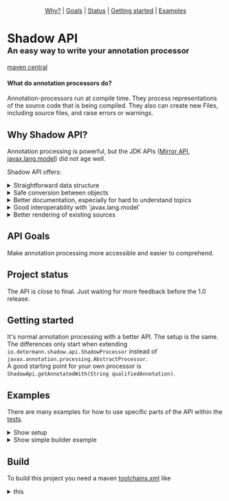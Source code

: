 <p align="center">
  <a href="#why-shadow-api">Why?</a> |
  <a href="#api-goals">Goals</a> |
  <a href="#project-status">Status</a> |
  <a href="#getting-started">Getting started</a> |
  <a href="#examples">Examples</a>
</p>

# Shadow API <br><b style="font-size: 65%">An easy way to write your annotation processor</b>

[maven central](https://central.sonatype.com/namespace/io.determann)

#### What do annotation processors do?

Annotation-processors run at compile time. They process representations of the source code that is being compiled. 
They also can create new Files, including source files, and raise errors or warnings.


## Why Shadow API?

Annotation processing is powerful, but the JDK APIs 
(<a href = "https://docs.oracle.com/javase/7/docs/jdk/api/apt/mirror/overview-summary.html">Mirror API</a>,
<a href = "https://docs.oracle.com/en/java/javase/17/docs/api/java.compiler/javax/lang/model/package-summary.html">javax.lang.model</a>)
did not age well.

Shadow API offers:

<details><summary>Straightforward data structure</summary>
<table>
<tr>
<th>Shadow API</th>
<th>JDK</th>
</tr>
<tr>
<td width="280">

- Shadow
  - Declared
    - Class 
    - Enum 
    - Record 
    - Annotation
        - AnnotationUsage
  - Array
  - Executable
    - Constructor
    - Method
  - Intersection
  - Void
  - Module
  - Package
  - RecordComponent
  - Null
  - Primitive
  - Generic
  - Wildcard
  - Variable
    - EnumConstant
    - Field
    - Parameter
</td>
<td width="280">

- TypeMirror
  - ReferenceType
    - ArrayType  
    - DeclaredType  
    - ErrorType  
    - NullType  
    - TypeVariable
  - ExecutableType
  - IntersectionType
  - NoType
  - PrimitiveType
  - UnionType
  - WildcardType
  

- AnnotationMirror


- Element
  - ExecutableElement
  - ModuleElement
  - PackageElement
  - RecordComponentElement
  - TypeElement
  - TypeParameterElement
  - VariableElement
</td>
</tr>
</table>
</details>
<details><summary>Safe conversion between objects </summary>
<br/>

**Let's say you process the following class and want to get the type of the list**

````java
import java.util.List;

class MyClass
{
   private final List<String> myField;
}
````
<br/>
<table>
<tr>
<th>Shadow API</th>
<th>JDK</th>
</tr>
<tr>
<td width="50%">

````java
class ConversionTest
{
  @Test
  void testConversion()
  {
    ProcessorTest
      .process(shadowApi ->
         {
           Shadow<TypeMirror> myField = shadowApi.getClassOrThrow("MyClass")
                                                 .getFieldOrThrow("myField")
                                                 .getType();
           //Converters limit the conversion to possible types
           Shadow<TypeMirror> genericType = convert(myField)
                   .toInterfaceOrThrow()
                   .getGenerics()
                   .get(0);
                   
           assertEquals(shadowApi.getClassOrThrow("java.lang.String"), 
                        genericType);
         })
      .withCodeToCompile("MyClass.java", """
         import java.util.List;
         class MyClass {
            private List<String> myField;
         }""")
      .compile();
  }
}
````
</td>
<td width="50%">

````java
class ConversionTest
{
  @Test
  void testConversion()
  {
    ProcessorTest
      .process(shadowApi ->
         {
           Elements elements = shadowApi.getJdkApiContext()
                                        .getProcessingEnv()
                                        .getElementUtils();
           //get a type -> Element data structure 
           List<? extends Element> myClass = elements.getTypeElement("MyClass")
                                                     .getEnclosedElements();

           //get fields of that type -> Element data structure 
           VariableElement myField = ElementFilter
                   .fieldsIn(myClass)
                   .stream()
                   .filter(field -> field.getSimpleName()
                                         .toString()
                                         .equals("myField"))
                   .findAny()
                   .orElseThrow();
           
           //get Generic -> switch to Type data structure  
           TypeMirror genericType = ((DeclaredType) myField.asType())
                   .getTypeArguments().get(0);
                   
           //switch back to Element data structure for comparison
           Element genericElement = ((DeclaredType) genericType).asElement();
           
           assertEquals(elements.getTypeElement("java.lang.String"),
                        genericElement);
         })
      .withCodeToCompile("MyClass.java", """
         import java.util.List;
         class MyClass {
            private List<String> myField;
         }""")
      .compile();
  }
}
````
</td>
</tr>
</table>
</details>
<details><summary>Better documentation, especially for hard to understand topics</summary>

<table>
<tr>
<th>Shadow API</th>
<th>JDK</th>
</tr>
<tr>
<td width="50%">

````java
public interface Shadow
{
   //..
  /**
   * Information regarding generics is lost after the compilation. For Example 
   * {@code List<String>} becomes {@code List}. This method Does the same.
   * This can be useful if you want to check if a shadow implements for example 
   * {@link java.util.Collection} 
   * {@code shadowToTest.erasure().isSubtypeOf(shadowApi.getDeclaredOrThrow("java.util.Collection").erasure())}
   */
  Shadow<TypeMirror> erasure();
  //...
}
````
</td>
<td width="50%">

````java
public interface Types {
   //...
  /**
   * {@return the erasure of a type}
   *
   * @param t  the type to be erased
   * @throws IllegalArgumentException if given a type for a package or module
   * @jls 4.6 Type Erasure
   */
  TypeMirror erasure(TypeMirror t);
  //...
}
````
</td>
</tr>
</table>
</details>
<details><summary>Good interoperability with `javax.lang.model`</summary>

<table>
<tr>
<th>Shadow API</th>
<th>JDK</th>
</tr>
<tr>
<td width="50%">

````java
class ConversionTest
{
  @Test
  void testConversion1()
  {
    ProcessorTest
      .process(shadowApi ->
         {
           //shadow -> jdk
           ProcessingEnvironment processingEnv = shadowApi.getJdkApiContext().getProcessingEnv();
           RoundEnvironment roundEnv = shadowApi.getJdkApiContext().getRoundEnv();

           Element typeElement = shadowApi.getClassOrThrow("java.lang.String").getElement();
           TypeMirror mNyClass1 = shadowApi.getClassOrThrow("java.lang.String").getMirror();
         })
      .compile();
  }
}
````
</td>
<td width="50%">

````java
class ConversionTest extends AbstractProcessor
{
  @Override
  public boolean process(Set<? extends TypeElement> annotations, RoundEnvironment roundEnv)
  {
    //jdk -> shadow
    ShadowApi shadowApi = ShadowApi.create(processingEnv, roundEnv, 0);

    Shadow<? extends TypeMirror> shadow = shadowApi.getShadowFactory().shadowFromElement(null);
    Shadow<? extends TypeMirror> shadow1 = shadowApi.getShadowFactory().shadowFromType(null);
    List<AnnotationUsage> annotationUsages = shadowApi.getShadowFactory().annotationUsages(null);
  }
}
````
</td>
</tr>
</table>
</details>
<details><summary>Better rendering of existing sources</summary>

A simple method like this

````java
public abstract class MyClass {
   
  @MyAnnotation
  public abstract <T> T get(int index);
}
````
can be rendered in the following ways

<table>
<tr>
<th>Rendering</th>
<th>Shadow API</th>
<th>JDK</th>
</tr>
<tr>
<td>

````java
@MyAnnotation
public abstract <T> T get(int index);
````
</td>
<td>

````java
render(method).declaration()
````
</td>
</tr>
<tr>
<td>

````java
@MyAnnotation
public <T> T get(int index) {
//do stuff
}
````
</td>
<td>

````java
render(method).declaration("//do stuff")
````
</td>
</tr>
<tr>
<td>

````java
get()
````
</td>
<td>

````java
render(method).invocation()
````
</td>
</tr>
<tr>
<td>

````java
get(5413)
````
</td>
<td>

````java
render(method).invocation("5413")
````
</td>
</tr>
<tr>
<td>

````
<T>get(int)
````
</td>
<td>

````java
method.toString()
method.getElement().toString()
````
</td>
<td>

````java
methodElement.toString()
````
</td>
</tr>
<tr>
<td>

````
<T>(int)T
````
</td>
<td>

````java
method.getMirror().toString()
````
</td>
<td>

````java
methodMirror.toString()
````
</td>
</tr>
</table>

Names can be rendered as
- QualifiedNames
- SimpleNames
- WithoutNeedingImports (default)

and a Callback can be registered for NameRenderedEvents to create for example imports.
</details>

## API Goals

Make annotation processing more accessible and easier to comprehend.


## Project status

The API is close to final. Just waiting for more feedback before the 1.0 release.

## Getting started

It's normal annotation processing with a better API. The setup is the same. The differences only start when extending
`io.determann.shadow.api.ShadowProcessor` instead of `javax.annotation.processing.AbstractProcessor`.<br>
A good starting point for your own processor is `ShadowApi.getAnnotatedWith(String qualifiedAnnotation)`.


## Examples

There are many examples for how to use specific parts of the API within the [tests](/shadow-api-17/src/test/java/io/determann/shadow/api).

<details><summary>Show setup</summary>
<p>
We will create everything you need to get started with your first annotation processor in maven in this setup. 

### 1) Two Modules

The annotation processor must be compiled first.
Create two maven modules. 
One having the code to process and one containing the annotation processor.

#### processor module
````xml
<?xml version="1.0" encoding="UTF-8"?>
<project xmlns="http://maven.apache.org/POM/4.0.0"
         xmlns:xsi="http://www.w3.org/2001/XMLSchema-instance"
         xsi:schemaLocation="http://maven.apache.org/POM/4.0.0 http://maven.apache.org/xsd/maven-4.0.0.xsd">
    <modelVersion>4.0.0</modelVersion>
    <groupId>io.determann</groupId>
    <artifactId>processor-example</artifactId>
    <version>0.2.0</version>
</project>
````

#### processed module
````xml
<?xml version="1.0" encoding="UTF-8"?>
<project xmlns="http://maven.apache.org/POM/4.0.0"
         xmlns:xsi="http://www.w3.org/2001/XMLSchema-instance"
         xsi:schemaLocation="http://maven.apache.org/POM/4.0.0 http://maven.apache.org/xsd/maven-4.0.0.xsd">
    <modelVersion>4.0.0</modelVersion>
    <groupId>io.determann</groupId>
    <artifactId>processed-example</artifactId>
    <version>0.2.0</version>
</project>
````

### 2) Dependencies

The processor needs to depend on the `shadow-api`
````xml
        <dependency>
            <groupId>io.determann</groupId>
            <artifactId>shadow</artifactId>
            <version>0.2.0</version>
        </dependency>
````

And the processed module needs to depend on the processor module
````xml
        <dependency>
            <groupId>io.determann</groupId>
            <artifactId>processor-example</artifactId>
            <version>0.2.0</version>
        </dependency>
````

### 3) Processor paths

The module being processed needs to know the module it's processed by
````xml
    <build>
        <plugins>
            <plugin>
                <groupId>org.apache.maven.plugins</groupId>
                <artifactId>maven-compiler-plugin</artifactId>
                <version>3.8.1</version>
                <configuration>
                    <annotationProcessorPaths>
                        <path>
                            <groupId>io.determann</groupId>
                            <artifactId>processor-example</artifactId>
                            <version>0.2.0</version>
                        </path>
                    </annotationProcessorPaths>
                </configuration>
            </plugin>
        </plugins>
    </build>
````

### 4) Disable annotation processing

Disable annotation processing in the processor module, otherwise the annotation processor would be used to process itself
````xml
    <build>
        <plugins>
            <plugin>
                <groupId>org.apache.maven.plugins</groupId>
                <artifactId>maven-compiler-plugin</artifactId>
                <version>3.8.1</version>
                <configuration>
                    <source>17</source>
                    <target>17</target>
                    <!--don't compile the annotation processor using the annotation processor-->
                    <compilerArgument>-proc:none</compilerArgument>
                </configuration>
            </plugin>
        </plugins>
    </build>
````

### 5) The processor itself

Extend `ShadowProcessor` for your own processor and override `process()`
````java
import io.determann.shadow.api.ShadowApi;
import io.determann.shadow.api.ShadowProcessor;

public class MyProcessor extends ShadowProcessor
{
   @Override
   public void process(final ShadowApi shadowApi) {
   }
}
````

### 6) Register this processor

Create a file in `src/main/resources/META-INF/services/` called `javax.annotation.processing.Processor` and add your qualified path

````text
io.determann.shadow.example.processor.MyProcessor
````

### 7) Annotation

Now create an Annotation to process in the processor module
````java
public @interface MyAnnotation {}
````

### 8) Process

And finally process anything annotated with that annotation 
````java
import io.determann.shadow.api.ShadowApi;
import io.determann.shadow.api.ShadowProcessor;

public class MyProcessor extends ShadowProcessor
{
   @Override
   public void process(final ShadowApi shadowApi) {
      for (Shadow<TypeMirror> shadow : shadowApi.getAnnotatedWith("io.determann.shadow.example.processor.MyAnnotation").all())
      {
      }
   }
}
````

</p>
</details>

<details><summary>Show simple builder example</summary>
<p>

An annotation to mark classes
````java
@Target(ElementType.TYPE)
public @interface BuilderPattern {}
````
A Processor creating a simple Builder companion object
````java
import io.determann.shadow.api.ShadowApi;
import io.determann.shadow.api.ShadowProcessor;
import io.determann.shadow.api.property.MutableProperty;
import io.determann.shadow.api.shadow.Class;

import java.util.List;
import java.util.stream.Collectors;

import static org.apache.commons.lang3.StringUtils.capitalize;
import static org.apache.commons.lang3.StringUtils.uncapitalize;

/**
 * Builds a companion Builder class for each annotated class
 */
public class ShadowBuilderProcessor extends ShadowProcessor
{
  @Override
  public void process(final ShadowApi shadowApi)
  {
    //iterate over every class annotated with the BuilderPattern annotation
    for (Class aClass : shadowApi.getAnnotatedWith("io.determann.shadow.example.processor.builder.BuilderPattern").classes())
    {
      String toBuildQualifiedName = aClass.getQualifiedName();
      String builderQualifiedName = toBuildQualifiedName + "ShadowBuilder";//qualifiedName of the companion builder class
      String builderSimpleName = aClass.getSimpleName() + "ShadowBuilder";//simpleName of the companion builder class
      String builderVariableName = uncapitalize(builderSimpleName);

      //create a record holding the code needed to render a property in the builder
      List<BuilderElement> builderElements = aClass.getMutableProperties()
                                                   .stream()
                                                   .map(property -> renderProperty(builderSimpleName,
                                                                                   builderVariableName,
                                                                                   property))
                                                   .toList();

      //writes the builder
      shadowApi.writeSourceFile(builderQualifiedName,
                                renderBuilder(aClass, toBuildQualifiedName, builderSimpleName, builderVariableName, builderElements));
    }
  }

  /**
   * renders a companion builder class
   */
  private String renderBuilder(final Class aClass,
                               final String toBuildQualifiedName,
                               final String builderSimpleName,
                               final String builderVariableName,
                               final List<BuilderElement> builderElements)
  {
    String fields = builderElements.stream()
                                   .map(BuilderElement::field)
                                   .collect(Collectors.joining("\n\n"));

    String mutators = builderElements.stream()
                                     .map(BuilderElement::mutator)
                                     .collect(Collectors.joining("\n\n"));

    String setterInvocations = builderElements.stream()
                                              .map(BuilderElement::toBuildSetter)
                                              .collect(Collectors.joining("\n\n"));
    return """
            package %1$s;
                  
            public class %2$s{
               %3$s
                  
            %4$s
                  
               public %5$s build() {
                  %5$s %6$s = new %5$s();
                  %7$s
                  return %6$s;
               }
            }
            """.formatted(aClass.getPackage().getQualifiedName(),
                          builderSimpleName,
                          fields,
                          mutators,
                          toBuildQualifiedName,
                          builderVariableName,
                          setterInvocations);
  }

  /**
   * Creates a {@link BuilderElement} for each property of the annotated pojo
   */
  private BuilderElement renderProperty(final String builderSimpleName,
                                        final String builderVariableName,
                                        final MutableProperty property)
  {
    String propertyName = property.getSimpleName();
    String type = property.getType().toString();
    String field = "private " + type + " " + propertyName + ";";

    String mutator = """
               public %1$s with%2$s(%3$s %4$s) {
                  this.%4$s = %4$s;
                  return this;
               }
            """.formatted(builderSimpleName,
                          capitalize(propertyName),
                          type,
                          propertyName);

    String toBuildSetter = builderVariableName + "." + property.getSetter().getSimpleName() + "(" + propertyName + ");";

    return new BuilderElement(field, mutator, toBuildSetter);
  }

  /**
   * Used to render the code needed to render a property in the builder
   *
   * @param field ones rendered will hold the values being used to build the pojo
   * @param mutator ones rendered will set the value of the {@link #field}
   * @param toBuildSetter ones rendered will modify the build pojo
   */
  private record BuilderElement(String field, String mutator, String toBuildSetter) {}
}
````
For a simple pojo like
````java
@BuilderPattern
public class Customer
{
   public static CustomerShadowBuilder builder()
   {
      return new CustomerShadowBuilder();
   }
   
   private String name;

   public String getName() { return name; }

   public void setName(String name) { this.name = name; }
}
````
This builder would be generated
````java
public class CustomerShadowBuilder{
   private java.lang.String name;

   public CustomerShadowBuilder withName(java.lang.String name) {
      this.name = name;
      return this;
   }

   public io.determann.shadow.example.processed.Customer build() {
     io.determann.shadow.example.processed.Customer customer = new io.determann.shadow.example.processed.Customer();
      customer.setName(name);
      return customer;
   }
}
````
</p>
</details>

## Build

To build this project you need a maven [toolchains.xml](https://maven.apache.org/guides/mini/guide-using-toolchains.html) like 
<details><summary>this</summary>

````xml
<?xml version="1.0" encoding="UTF-8"?>
<toolchains>
    <toolchain>
        <type>jdk</type>
        <provides>
            <version>1.8</version>
        </provides>
        <configuration>
            <jdkHome>my/path/to/jdk/8</jdkHome>
        </configuration>
    </toolchain>
    <toolchain>
        <type>jdk</type>
        <provides>
            <version>11</version>
        </provides>
        <configuration>
            <jdkHome>my/path/to/jdk/11</jdkHome>
        </configuration>
    </toolchain>
    <toolchain>
        <type>jdk</type>
        <provides>
            <version>17</version>
        </provides>
        <configuration>
            <jdkHome>my/path/to/jdk/17</jdkHome>
        </configuration>
    </toolchain>
</toolchains>
````
</details>